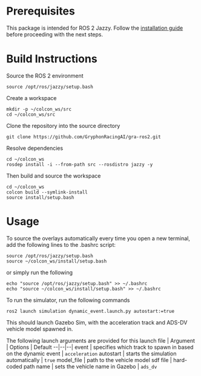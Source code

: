 # Prerequisites
This package is intended for ROS 2 Jazzy. Follow the [installation guide](https://docs.ros.org/en/jazzy/Installation.html) before proceeding with the next steps.

# Build Instructions

Source the ROS 2 environment
```
source /opt/ros/jazzy/setup.bash
```

Create a workspace
```
mkdir -p ~/colcon_ws/src
cd ~/colcon_ws/src
```

Clone the repository into the source directory
```
git clone https://github.com/GryphonRacingAI/gra-ros2.git
```

Resolve dependencies
```
cd ~/colcon_ws
rosdep install -i --from-path src --rosdistro jazzy -y
```

Then build and source the workspace
```
cd ~/colcon_ws
colcon build --symlink-install
source install/setup.bash
```

# Usage
To source the overlays automatically every time you open a new terminal, add the following lines to the .bashrc script:
```
source /opt/ros/jazzy/setup.bash
source ~/colcon_ws/install/setup.bash
```

or simply run the following
```
echo "source /opt/ros/jazzy/setup.bash" >> ~/.bashrc
echo "source ~/colcon_ws/install/setup.bash" >> ~/.bashrc
```

To run the simulator, run the following commands

```
ros2 launch simulation dynamic_event.launch.py autostart:=true
```
This should launch Gazebo Sim, with the acceleration track and ADS-DV vehicle model spawned in.

The following launch arguments are provided for this launch file
  | Argument | Options | Default
--|--|--|
event | specifies which track to spawn in based on the dynamic event | `acceleration`
autostart | starts the simulation automatically | `true`
model_file | path to the vehicle model sdf file | hard-coded path
name | sets the vehicle name in Gazebo | `ads_dv`
